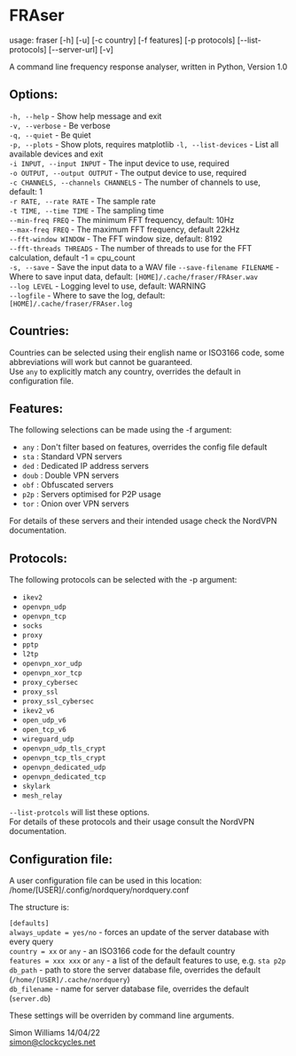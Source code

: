 # FRAser

usage: fraser [-h] [-u] [-c country] [-f features] [-p protocols] [--list-protocols] [--server-url] [-v]

A command line frequency response analyser, written in Python, Version 1.0

## Options:
  
  `-h, --help` - Show help message and exit  
  `-v, --verbose` - Be verbose  
  `-q, --quiet` - Be quiet  
  `-p, --plots` - Show plots, requires matplotlib
  `-l, --list-devices` - List all available devices and exit  
  `-i INPUT, --input INPUT` - The input device to use, required  
  `-o OUTPUT, --output OUTPUT` - The output device to use, required  
  `-c CHANNELS, --channels CHANNELS` - The number of channels to use, default: 1  
  `-r RATE, --rate RATE` - The sample rate  
  `-t TIME, --time TIME` - The sampling time  
  `--min-freq FREQ` - The minimum FFT frequency, default: 10Hz  
  `--max-freq FREQ` - The maximum FFT frequency, default 22kHz  
  `--fft-window WINDOW` - The FFT window size, default: 8192  
  `--fft-threads THREADS` - The number of threads to use for the FFT calculation, default -1 = cpu_count  
  `-s, --save` - Save the input data to a WAV file
  `--save-filename FILENAME` - Where to save input data, default: `[HOME]/.cache/fraser/FRAser.wav`  
  `--log LEVEL` - Logging level to use, default: WARNING  
  `--logfile` - Where to save the log, default: `[HOME]/.cache/fraser/FRAser.log`  
  
## Countries:  
Countries can be selected using their english name or ISO3166 code, some abbreviations will work but cannot be guaranteed.  
Use `any` to explicitly match any country, overrides the default in configuration file.
  
## Features:
The following selections can be made using the -f argument:  
  
- `any` : Don't filter based on features, overrides the config file default  
- `sta` : Standard VPN servers  
- `ded` : Dedicated IP address servers  
- `doub` : Double VPN servers  
- `obf` : Obfuscated servers  
- `p2p` : Servers optimised for P2P usage  
- `tor` : Onion over VPN servers  
  
For details of these servers and their intended usage check the NordVPN documentation.  

## Protocols:

The following protocols can be selected with the -p argument:  
  
- `ikev2`  
- `openvpn_udp`  
- `openvpn_tcp`  
- `socks`  
- `proxy`  
- `pptp`  
- `l2tp`  
- `openvpn_xor_udp`  
- `openvpn_xor_tcp`  
- `proxy_cybersec`  
- `proxy_ssl`  
- `proxy_ssl_cybersec`  
- `ikev2_v6`  
- `open_udp_v6`  
- `open_tcp_v6`  
- `wireguard_udp`  
- `openvpn_udp_tls_crypt`  
- `openvpn_tcp_tls_crypt `  
- `openvpn_dedicated_udp`  
- `openvpn_dedicated_tcp`  
- `skylark`  
- `mesh_relay `
  
`--list-protcols` will list these options.  
For details of these protocols and their usage consult the NordVPN documentation.  

## Configuration file:

A user configuration file can be used in this location: /home/[USER]/.config/nordquery/nordquery.conf  
  
The structure is:  
  
`[defaults]`  
`always_update = yes/no` - forces an update of the server database with every query  
`country = xx` or `any` - an ISO3166 code for the default country  
`features = xxx xxx` or `any`  - a list of the default features to use, e.g. `sta p2p`  
`db_path` - path to store the server database file, overrides the default (`/home/[USER]/.cache/nordquery`)  
`db_filename` - name for server database file, overrides the default (`server.db`)
  
These settings will be overriden by command line arguments.
  

Simon Williams 14/04/22  
simon@clockcycles.net
